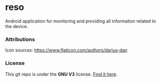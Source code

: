 # reso

Android application for monitoring and providing all information related to the device.


### Attributions

Icon sources:
https://www.flaticon.com/authors/darius-dan

### License

This git repo is under the **GNU V3** license. [Find it here](https://github.com/nakkht/reso/blob/master/LICENSE).
